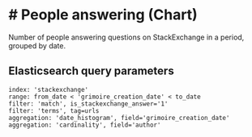 # \# People answering (Chart)

Number of people answering questions on StackExchange in a period, grouped by date.

## Elasticsearch query parameters
```
index: 'stackexchange'
range: from_date < 'grimoire_creation_date' < to_date
filter: 'match', is_stackexchange_answer='1'
filter: 'terms', tag=urls
aggregation: 'date_histogram', field='grimoire_creation_date'
aggregation: 'cardinality', field='author'
```
